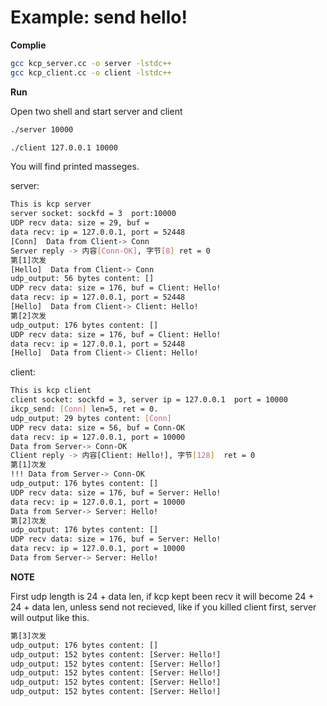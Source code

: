 # Example: send hello!

**Complie**
```bash
gcc kcp_server.cc -o server -lstdc++
gcc kcp_client.cc -o client -lstdc++
```


**Run**

Open two shell and start server and client
```bash
./server 10000
```

```bash
./client 127.0.0.1 10000
```

You will find printed masseges.

server:
```bash
This is kcp server
server socket: sockfd = 3  port:10000
UDP recv data: size = 29, buf =
data recv: ip = 127.0.0.1, port = 52448
[Conn]  Data from Client-> Conn
Server reply -> 内容[Conn-OK], 字节[8] ret = 0
第[1]次发
[Hello]  Data from Client-> Conn
udp_output: 56 bytes content: []
UDP recv data: size = 176, buf = Client: Hello!
data recv: ip = 127.0.0.1, port = 52448
[Hello]  Data from Client-> Client: Hello!
第[2]次发
udp_output: 176 bytes content: []
UDP recv data: size = 176, buf = Client: Hello!
data recv: ip = 127.0.0.1, port = 52448
[Hello]  Data from Client-> Client: Hello!
```


client:
```bash
This is kcp client
client socket: sockfd = 3, server ip = 127.0.0.1  port = 10000
ikcp_send: [Conn] len=5, ret = 0.
udp_output: 29 bytes content: [Conn]
UDP recv data: size = 56, buf = Conn-OK
data recv: ip = 127.0.0.1, port = 10000
Data from Server-> Conn-OK
Client reply -> 内容[Client: Hello!], 字节[128]  ret = 0
第[1]次发
!!! Data from Server-> Conn-OK
udp_output: 176 bytes content: []
UDP recv data: size = 176, buf = Server: Hello!
data recv: ip = 127.0.0.1, port = 10000
Data from Server-> Server: Hello!
第[2]次发
udp_output: 176 bytes content: []
UDP recv data: size = 176, buf = Server: Hello!
data recv: ip = 127.0.0.1, port = 10000
Data from Server-> Server: Hello!
```


**NOTE**

First udp length is 24 + data len, if kcp kept been recv it will become 24 + 24 + data len, unless send not recieved, like if you killed client first, server will output like this.

```bash
第[3]次发
udp_output: 176 bytes content: []
udp_output: 152 bytes content: [Server: Hello!]
udp_output: 152 bytes content: [Server: Hello!]
udp_output: 152 bytes content: [Server: Hello!]
udp_output: 152 bytes content: [Server: Hello!]
udp_output: 152 bytes content: [Server: Hello!]
```
